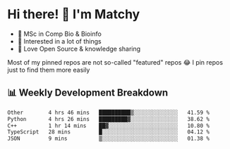 # Hi there! 👋 I'm Matchy

- 🧬 MSc in Comp Bio & Bioinfo
- 🎈 Interested in a lot of things
- 💜 Love Open Source & knowledge sharing

Most of my pinned repos are not so-called "featured" repos 😂 I pin repos just to find them more easily

## 📊 Weekly Development Breakdown

<!--START_SECTION:waka-->

```txt
Other        4 hrs 46 mins   ██████████▒░░░░░░░░░░░░░░   41.59 %
Python       4 hrs 26 mins   █████████▓░░░░░░░░░░░░░░░   38.62 %
C++          1 hr 14 mins    ██▓░░░░░░░░░░░░░░░░░░░░░░   10.80 %
TypeScript   28 mins         █░░░░░░░░░░░░░░░░░░░░░░░░   04.12 %
JSON         9 mins          ▒░░░░░░░░░░░░░░░░░░░░░░░░   01.38 %
```

<!--END_SECTION:waka-->
